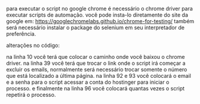 para executar o script no google chrome é necessário o chrome driver para executar scripts de automação.
você pode insta-lo diretamente do site da google em: https://googlechromelabs.github.io/chrome-for-testing/
também será necessário instalar o package do selenium em seu interpretador de preferência.

alterações no código:

na linha 10 você terá que colocar o caminho onde você baixou o chrome driver.
na linha 39 você terá que trocar o link onde o script irá começar a excluir os emails, normalmente será necessário trocar somente o número que está localizado a última página.
na linha 92 e 93 você colocará o email e a senha para o script acessar a conta do hostinger para iniciar o processo.
e finalmente na linha 96 você colocará quantas vezes o script repetirá o processo.
